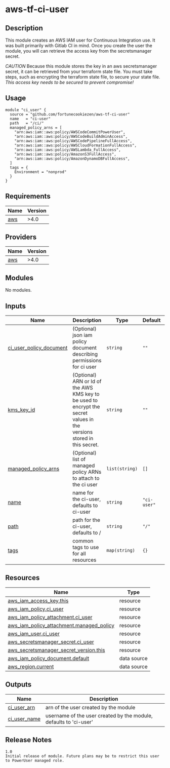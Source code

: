 # aws-tf-ci-user

## Description

This module creates an AWS IAM user for Continuous Integration use. It was built primarily with Gitlab CI in mind. Once you create the user the module, you will can retrieve the access key from the secretsmanager secret.

_CAUTION_ Because this module stores the key in an aws secretsmanager secret, it can be retrieved from your terraform state file. You must take steps, such as encrypting the terraform state file, to secure your state file. _This access key needs to be secured to prevent compromise!_

<!-- BEGIN_TF_DOCS -->


## Usage
```hcl
module "ci_user" {
  source = "github.com/fortunecookiezen/aws-tf-ci-user"
  name   = "ci-user"
  path   = "/ci/"
  managed_policy_arns = [
    "arn:aws:iam::aws:policy/AWSCodeCommitPowerUser",
    "arn:aws:iam::aws:policy/AWSCodeBuildAdminAccess",
    "arn:aws:iam::aws:policy/AWSCodePipelineFullAccess",
    "arn:aws:iam::aws:policy/AWSCloudFormationFullAccess",
    "arn:aws:iam::aws:policy/AWSLambda_FullAccess",
    "arn:aws:iam::aws:policy/AmazonS3FullAccess",
    "arn:aws:iam::aws:policy/AmazonDynamoDBFullAccess",
  ]
  tags = {
    Environment = "nonprod"
  }
}
```

## Requirements

| Name | Version |
|------|---------|
| <a name="requirement_aws"></a> [aws](#requirement\_aws) | >4.0 |

## Providers

| Name | Version |
|------|---------|
| <a name="provider_aws"></a> [aws](#provider\_aws) | >4.0 |

## Modules

No modules.

## Inputs

| Name | Description | Type | Default | Required |
|------|-------------|------|---------|:--------:|
| <a name="input_ci_user_policy_document"></a> [ci\_user\_policy\_document](#input\_ci\_user\_policy\_document) | (Optional) json iam policy document describing permissions for ci user | `string` | `""` | no |
| <a name="input_kms_key_id"></a> [kms\_key\_id](#input\_kms\_key\_id) | (Optional) ARN or Id of the AWS KMS key to be used to encrypt the secret values in the versions stored in this secret. | `string` | `""` | no |
| <a name="input_managed_policy_arns"></a> [managed\_policy\_arns](#input\_managed\_policy\_arns) | (Optional) list of managed policy ARNs to attach to the ci user | `list(string)` | `[]` | no |
| <a name="input_name"></a> [name](#input\_name) | name for the ci-user, defaults to ci-user | `string` | `"ci-user"` | no |
| <a name="input_path"></a> [path](#input\_path) | path for the ci-user, defaults to / | `string` | `"/"` | no |
| <a name="input_tags"></a> [tags](#input\_tags) | common tags to use for all resources | `map(string)` | `{}` | no |

## Resources

| Name | Type |
|------|------|
| [aws_iam_access_key.this](https://registry.terraform.io/providers/hashicorp/aws/latest/docs/resources/iam_access_key) | resource |
| [aws_iam_policy.ci_user](https://registry.terraform.io/providers/hashicorp/aws/latest/docs/resources/iam_policy) | resource |
| [aws_iam_policy_attachment.ci_user](https://registry.terraform.io/providers/hashicorp/aws/latest/docs/resources/iam_policy_attachment) | resource |
| [aws_iam_policy_attachment.managed_policy](https://registry.terraform.io/providers/hashicorp/aws/latest/docs/resources/iam_policy_attachment) | resource |
| [aws_iam_user.ci_user](https://registry.terraform.io/providers/hashicorp/aws/latest/docs/resources/iam_user) | resource |
| [aws_secretsmanager_secret.ci_user](https://registry.terraform.io/providers/hashicorp/aws/latest/docs/resources/secretsmanager_secret) | resource |
| [aws_secretsmanager_secret_version.this](https://registry.terraform.io/providers/hashicorp/aws/latest/docs/resources/secretsmanager_secret_version) | resource |
| [aws_iam_policy_document.default](https://registry.terraform.io/providers/hashicorp/aws/latest/docs/data-sources/iam_policy_document) | data source |
| [aws_region.current](https://registry.terraform.io/providers/hashicorp/aws/latest/docs/data-sources/region) | data source |

## Outputs

| Name | Description |
|------|-------------|
| <a name="output_ci_user_arn"></a> [ci\_user\_arn](#output\_ci\_user\_arn) | arn of the user created by the module |
| <a name="output_ci_user_name"></a> [ci\_user\_name](#output\_ci\_user\_name) | username of the user created by the module, defaults to 'ci-user' |

## Release Notes
```hcl
1.0 
Initial release of module. Future plans may be to restrict this user to PowerUser managed role.
```
<!-- END_TF_DOCS -->